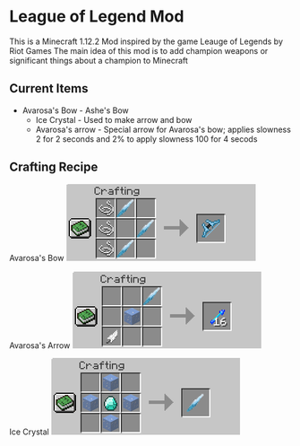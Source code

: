 # League of Legend Mod

This is a Minecraft 1.12.2 Mod inspired by the game Leauge of Legends by Riot Games
The main idea of this mod is to add champion weapons or significant things about a champion to Minecraft

## Current Items

* Avarosa's Bow - Ashe's Bow
	* Ice Crystal - Used to make arrow and bow
	* Avarosa's arrow - Special arrow for Avarosa's bow; applies slowness 2 for 2 seconds and 2% to apply slowness 100 for 4 secods


## Crafting Recipe

Avarosa's Bow
![](images/avaBow.PNG)

Avarosa's Arrow
![](images/avaArrow.PNG)

Ice Crystal
![](images/iceCrystal.PNG)

